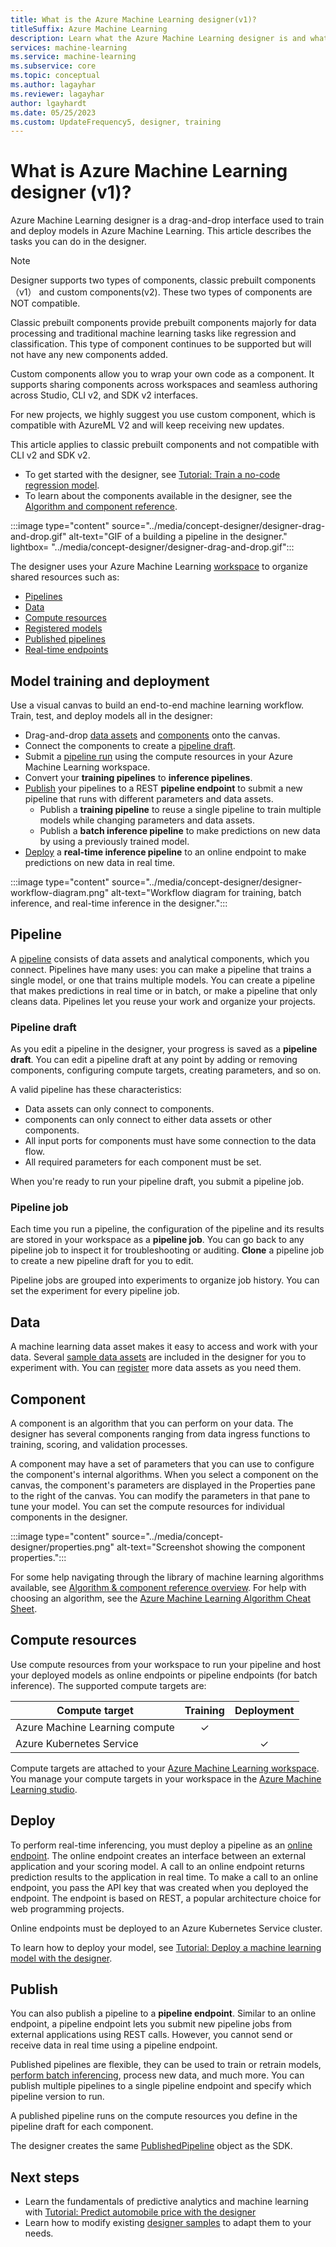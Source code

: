 ```yaml
---
title: What is the Azure Machine Learning designer(v1)?
titleSuffix: Azure Machine Learning
description: Learn what the Azure Machine Learning designer is and what tasks you can use it for. The drag-and-drop UI enables model training and deployment. 
services: machine-learning
ms.service: machine-learning
ms.subservice: core
ms.topic: conceptual
ms.author: lagayhar
ms.reviewer: lagayhar
author: lgayhardt
ms.date: 05/25/2023
ms.custom: UpdateFrequency5, designer, training
---
```


# What is Azure Machine Learning designer (v1)? 

Azure Machine Learning designer is a drag-and-drop interface used to train and deploy models in Azure Machine Learning. This article describes the tasks you can do in the designer.

>[!Note]
> Designer supports two types of components, classic prebuilt components（v1） and custom components(v2). These two types of components are NOT compatible. 
>
>Classic prebuilt components provide prebuilt components majorly for data processing and traditional machine learning tasks like regression and classification. This type of component continues to be supported but will not have any new components added. 
>
>Custom components allow you to wrap your own code as a component. It supports sharing components across workspaces and seamless authoring across Studio, CLI v2, and SDK v2 interfaces. 
>
>For new projects, we highly suggest you use custom component, which is compatible with AzureML V2 and will keep receiving new updates. 
>
>This article applies to classic prebuilt components and not compatible with CLI v2 and SDK v2.

 - To get started with the designer, see [Tutorial: Train a no-code regression model](tutorial-designer-automobile-price-train-score.md). 
 - To learn about the components available in the designer, see the [Algorithm and component reference](../algorithm-module-reference/module-reference.md).

:::image type="content" source="../media/concept-designer/designer-drag-and-drop.gif" alt-text="GIF of a building a pipeline in the designer." lightbox= "../media/concept-designer/designer-drag-and-drop.gif":::

The designer uses your Azure Machine Learning [workspace](../concept-workspace.md) to organize shared resources such as:

+ [Pipelines](#pipeline)
+ [Data](#data)
+ [Compute resources](#compute)
+ [Registered models](concept-azure-machine-learning-architecture.md#models)
+ [Published pipelines](#publish)
+ [Real-time endpoints](#deploy)

## Model training and deployment

Use a visual canvas to build an end-to-end machine learning workflow. Train, test, and deploy models all in the designer:

+ Drag-and-drop [data assets](#data) and [components](#component) onto the canvas.
+ Connect the components to create a [pipeline draft](#pipeline-draft).
+ Submit a [pipeline run](#pipeline-job) using the compute resources in your Azure Machine Learning workspace.
+ Convert your **training pipelines** to **inference pipelines**.
+ [Publish](#publish) your pipelines to a REST **pipeline endpoint** to submit a new pipeline that runs with different parameters and data assets.
    + Publish a **training pipeline** to reuse a single pipeline to train multiple models while changing parameters and data assets.
    + Publish a **batch inference pipeline** to make predictions on new data by using a previously trained model.
+ [Deploy](#deploy) a **real-time inference pipeline** to an online endpoint to make predictions on new data in real time.

:::image type="content" source="../media/concept-designer/designer-workflow-diagram.png" alt-text="Workflow diagram for training, batch inference, and real-time inference in the designer.":::

## Pipeline

A [pipeline](../concept-ml-pipelines.md) consists of data assets and analytical components, which you connect. Pipelines have many uses: you can make a pipeline that trains a single model, or one that trains multiple models. You can create a pipeline that makes predictions in real time or in batch, or make a pipeline that only cleans data. Pipelines let you reuse your work and organize your projects.

### Pipeline draft

As you edit a pipeline in the designer, your progress is saved as a **pipeline draft**. You can edit a pipeline draft at any point by adding or removing components, configuring compute targets, creating parameters, and so on.

A valid pipeline has these characteristics:

* Data assets can only connect to components.
* components can only connect to either data assets or other components.
* All input ports for components must have some connection to the data flow.
* All required parameters for each component must be set.

When you're ready to run your pipeline draft, you submit a pipeline job.

### Pipeline job

Each time you run a pipeline, the configuration of the pipeline and its results are stored in your workspace as a **pipeline job**. You can go back to any pipeline job to inspect it for troubleshooting or auditing. **Clone** a pipeline job to create a new pipeline draft for you to edit.

Pipeline jobs are grouped into experiments to organize job history. You can set the experiment for every pipeline job. 

## Data

A machine learning data asset makes it easy to access and work with your data. Several [sample data assets](samples-designer.md#datasets) are included in the designer for you to experiment with. You can [register](how-to-create-register-datasets.md) more data assets as you need them.

## Component

A component is an algorithm that you can perform on your data. The designer has several components ranging from data ingress functions to training, scoring, and validation processes.

A component may have a set of parameters that you can use to configure the component's internal algorithms. When you select a component on the canvas, the component's parameters are displayed in the Properties pane to the right of the canvas. You can modify the parameters in that pane to tune your model. You can set the compute resources for individual components in the designer.

:::image type="content" source="../media/concept-designer/properties.png" alt-text="Screenshot showing the component properties.":::


For some help navigating through the library of machine learning algorithms available, see [Algorithm & component reference overview](../component-reference/component-reference.md). For help with choosing an algorithm, see the [Azure Machine Learning Algorithm Cheat Sheet](algorithm-cheat-sheet.md).

## <a name="compute"></a> Compute resources

Use compute resources from your workspace to run your pipeline and host your deployed models as online endpoints or pipeline endpoints (for batch inference). The supported compute targets are:

| Compute target | Training | Deployment |
| ---- |:----:|:----:|
| Azure Machine Learning compute | ✓ | |
| Azure Kubernetes Service | | ✓ |

Compute targets are attached to your [Azure Machine Learning workspace](../concept-workspace.md). You manage your compute targets in your workspace in the [Azure Machine Learning studio](https://ml.azure.com).

## Deploy

To perform real-time inferencing, you must deploy a pipeline as an [online endpoint](../concept-endpoints-online.md). The online endpoint creates an interface between an external application and your scoring model. A call to an online endpoint returns prediction results to the application in real time. To make a call to an online endpoint, you pass the API key that was created when you deployed the endpoint. The endpoint is based on REST, a popular architecture choice for web programming projects.

Online endpoints must be deployed to an Azure Kubernetes Service cluster.

To learn how to deploy your model, see [Tutorial: Deploy a machine learning model with the designer](tutorial-designer-automobile-price-deploy.md).

## Publish

You can also publish a pipeline to a **pipeline endpoint**. Similar to an online endpoint, a pipeline endpoint lets you submit new pipeline jobs from external applications using REST calls. However, you cannot send or receive data in real time using a pipeline endpoint.

Published pipelines are flexible, they can be used to train or retrain models, [perform batch inferencing](how-to-run-batch-predictions-designer.md), process new data, and much more. You can publish multiple pipelines to a single pipeline endpoint and specify which pipeline version to run.

A published pipeline runs on the compute resources you define in the pipeline draft for each component.

The designer creates the same [PublishedPipeline](/python/api/azureml-pipeline-core/azureml.pipeline.core.graph.publishedpipeline) object as the SDK.

## Next steps

* Learn the fundamentals of predictive analytics and machine learning with [Tutorial: Predict automobile price with the designer](tutorial-designer-automobile-price-train-score.md)
* Learn how to modify existing [designer samples](samples-designer.md) to adapt them to your needs.
